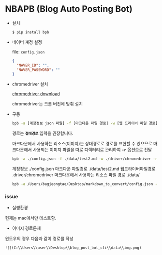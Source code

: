 # NBAPB (Blog Auto Posting Bot)

* 설치

  ```bash
  $ pip install bpb
  ```

* 네이버 계정 설정

  file: `config.json`

  ```json
  {
    "NAVER_ID": "",
    "NAVER_PASSWORD": ""
  }

  ```

* chromedriver 설치

  [chromedriver download](https://sites.google.com/a/chromium.org/chromedriver/downloads)

  chromedriver는 크롬 버전에 맞춰 설치


* 구동

  ```bash
  bpb -a [계정정보 json 파일] -f [마크다운 파일 경로] -w [웹 드라이버 파일 경로] -r [-f 인자로 전달한 파일에서 사용하는 리소스 파일 경로] start
  ```

  경로는 **`절대경로`** 입력을 권장합니다.

  마크다운에서 사용하는 리소스(이미지)는 상대경로로 경로를 표현할 수 있으므로 마크다운에서 사용되는 이미지 파일을 따로 디렉터리로 관리하여 **`-r`** 옵션으로 전달

  ```bash
  bpb -a ./config.json -f ./data/test2.md -w ./driver/chromedriver -r ./data/ start
  ```

  계정정보 ./config.json
  마크다운 파일경로 ./data/test2.md
  웹드라이버파일경로 .driver/chromedriver
  마크다운에서 사용하는 리소스 파일 경로 ./data/

  ```bash
  bpb -a /Users/bagjeongtae/Desktop/markdown_to_convert/config.json -f /Users/bagjeongtae/Desktop/markdown_to_convert/data/test1.md -w /Users/bagjeongtae/Desktop/markdown_to_convert/driver/chromedriver -r /Users/bagjeongtae/Desktop/markdown_to_convert/data/ start
  ```



### issue

* 실행환경

현재는 mac에서만 테스트함.

* 이미지 경로문제

윈도우의 경우 다음과 같이 경로를 작성

```
![](C:\\Users\\user\\Desktop\\blog_post_bot_cli\\data\\img.png)
```
